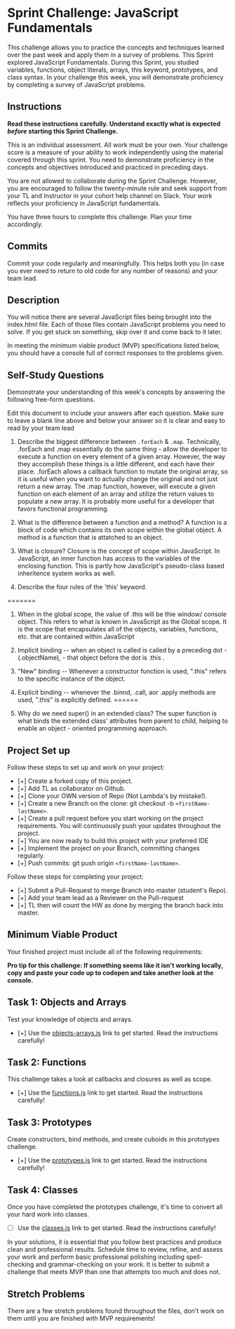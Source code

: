 # Sprint Challenge: JavaScript Fundamentals

This challenge allows you to practice the concepts and techniques learned over the past week and apply them in a survey of problems. This Sprint explored JavaScript Fundamentals. During this Sprint, you studied variables, functions, object literals, arrays, this keyword, prototypes, and class syntax. In your challenge this week, you will demonstrate proficiency by completing a survey of JavaScript problems.

## Instructions

**Read these instructions carefully. Understand exactly what is expected _before_ starting this Sprint Challenge.**

This is an individual assessment. All work must be your own. Your challenge score is a measure of your ability to work independently using the material covered through this sprint. You need to demonstrate proficiency in the concepts and objectives introduced and practiced in preceding days.

You are not allowed to collaborate during the Sprint Challenge. However, you are encouraged to follow the twenty-minute rule and seek support from your TL and Instructor in your cohort help channel on Slack. Your work reflects your proficiency in JavaScript fundamentals.

You have three hours to complete this challenge. Plan your time accordingly.

## Commits

Commit your code regularly and meaningfully. This helps both you (in case you ever need to return to old code for any number of reasons) and your team lead.

## Description

You will notice there are several JavaScript files being brought into the index.html file.  Each of those files contain JavaScript problems you need to solve.  If you get stuck on something, skip over it and come back to it later.

In meeting the minimum viable product (MVP) specifications listed below, you should have a console full of correct responses to the problems given.

## Self-Study Questions

Demonstrate your understanding of this week's concepts by answering the following free-form questions.

Edit this document to include your answers after each question. Make sure to leave a blank line above and below your answer so it is clear and easy to read by your team lead

1. Describe the biggest difference between `.forEach` & `.map`.
Technically, .forEach and .map essentially do the same thing - allow the developer to execute a function on every element of a given array. However, the way they accomplish these things is a little different, and each have their place. .forEach allows a callback function to mutate the original array, so it is useful when you want to actually change the original and not just return a new array. The .map function, however, will execute a given function on each element of an array and utilize the return values to populate a new array. It is probably more useful for a developer that favors functional programming. 

2. What is the difference between a function and a method?
A function is a block of code which contains its own scope within the global object. A method is a function that is attatched to an object.

3. What is closure?
Closure is the concept of scope within JavaScript. In JavaScript, an inner function has access to the variables of the enclosing function. This is partly how JavaScript's pseudo-class based inheritence system works as well.

4. Describe the four rules of the 'this' keyword.

=======

1. When in the global scope, the value of .this will be thie window/ console object. This refers to what is known in JavaScript as the Global scope. It is the scope that encapsulates all of the objects, variables, functions, etc. that are contained within JavaScript
2. Implicit binding -- when an object is called is called by a preceding dot - (.objectName), - that object before the dot is .this .
3. "New" binding -- Whenever a constructor function is used, ".this" refers to the specific instance of the object. 
4. Explicit binding -- whenever the .binnd, .call, aor .apply methods are used, ".this" is explicitly defined.
======

5. Why do we need super() in an extended class?
The super function is what binds the extended class' attributes from parent to child, helping to enable an object - oriented programming approach.
## Project Set up

Follow these steps to set up and work on your project:

- [+] Create a forked copy of this project.
- [+] Add TL as collaborator on Github.
- [+] Clone your OWN version of Repo (Not Lambda's by mistake!).
- [+] Create a new Branch on the clone: git checkout -b `<firstName-lastName>`.
- [+] Create a pull request before you start working on the project requirements.  You will continuously push your updates throughout the project.
- [+] You are now ready to build this project with your preferred IDE
- [+] Implement the project on your Branch, committing changes regularly.
- [+] Push commits: git push origin `<firstName-lastName>`.

Follow these steps for completing your project:

- [+] Submit a Pull-Request to merge <firstName-lastName> Branch into master (student's  Repo).
- [+] Add your team lead as a Reviewer on the Pull-request
- [+] TL then will count the HW as done by  merging the branch back into master.


## Minimum Viable Product

Your finished project must include all of the following requirements:

**Pro tip for this challenge: If something seems like it isn't working locally, copy and paste your code up to codepen and take another look at the console.**

## Task 1: Objects and Arrays
Test your knowledge of objects and arrays. 
* [+] Use the [objects-arrays.js](challenges/objects-arrays.js) link to get started.  Read the instructions carefully!

## Task 2: Functions
This challenge takes a look at callbacks and closures as well as scope. 
* [+] Use the [functions.js](challenges/functions.js) link to get started. Read the instructions carefully!

## Task 3: Prototypes
Create constructors, bind methods, and create cuboids in this prototypes challenge.
* [+] Use the [prototypes.js](challenges/prototypes.js) link to get started. Read the instructions carefully!

## Task 4: Classes
Once you have completed the prototypes challenge, it's time to convert all your hard work into classes.
* [ ] Use the [classes.js](challenges/classes.js) link to get started. Read the instructions carefully!

In your solutions, it is essential that you follow best practices and produce clean and professional results. Schedule time to review, refine, and assess your work and perform basic professional polishing including spell-checking and grammar-checking on your work. It is better to submit a challenge that meets MVP than one that attempts too much and does not.

## Stretch Problems

There are a few stretch problems found throughout the files, don't work on them until you are finished with MVP requirements!
